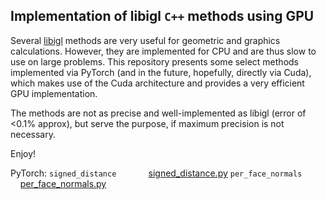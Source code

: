 ## Implementation of libigl `C++` methods using GPU 

Several [libigl](https://libigl.github.io/) methods are very useful for geometric and graphics calculations. However, they are implemented for CPU and are thus slow to use on large problems. This repository presents some select methods implemented via PyTorch (and in the future, hopefully, directly via Cuda), which makes use of the Cuda architecture and provides a very efficient GPU implementation. 

The methods are not as precise and well-implemented as libigl (error of <0.1% approx), but serve the purpose, if maximum precision is not necessary. 

Enjoy! 


PyTorch: 
`signed_distance` &nbsp; &nbsp; &nbsp; &nbsp; &nbsp; &nbsp; [signed_distance.py](https://github.com/tlk13/libigl_gpu/blob/main/pytorch_implementation/signed_distance.py)
`per_face_normals` &nbsp; &nbsp; &nbsp; &nbsp; &nbsp; &nbsp; [per_face_normals.py](https://github.com/tlk13/libigl_gpu/blob/main/pytorch_implementation/per_face_normals.py)